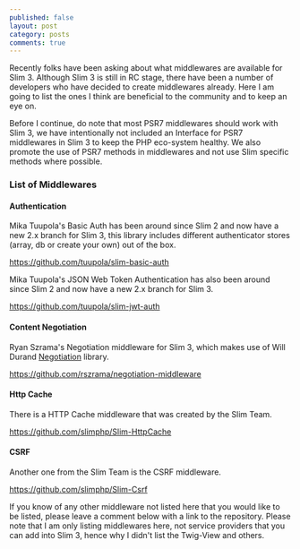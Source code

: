 ```yaml
---
published: false
layout: post
category: posts
comments: true
---
```



Recently folks have been asking about what middlewares are available for Slim 3. Although Slim 3 is still in RC stage, there have been a number of developers who have decided to create middlewares already. Here I am going to list the ones I think are beneficial to the community and to keep an eye on.

Before I continue, do note that most PSR7 middlewares should work with Slim 3, we have intentionally not included an Interface for PSR7 middlewares in Slim 3 to keep the PHP eco-system healthy. We also promote the use of PSR7 methods in middlewares and not use Slim specific methods where possible.

### List of Middlewares

#### Authentication

Mika Tuupola's Basic Auth has been around since Slim 2 and now have a new 2.x branch for Slim 3, this library includes different authenticator stores (array, db or create your own) out of the box. 

https://github.com/tuupola/slim-basic-auth

Mika Tuupola's JSON Web Token Authentication has also been around since Slim 2 and now have a new 2.x branch for Slim 3.

https://github.com/tuupola/slim-jwt-auth

#### Content Negotiation

Ryan Szrama's Negotiation middleware for Slim 3, which makes use of Will Durand [Negotiation][] library. 

https://github.com/rszrama/negotiation-middleware

#### Http Cache

There is a HTTP Cache middleware that was created by the Slim Team.

https://github.com/slimphp/Slim-HttpCache

#### CSRF

Another one from the Slim Team is the CSRF middleware.

https://github.com/slimphp/Slim-Csrf

If you know of any other middleware not listed here that you would like to be listed, please leave a comment below with a link to the repository. Please note that I am only listing middlewares here, not service providers that you can add into Slim 3, hence why I didn't list the Twig-View and others.

[Negotiation]: https://github.com/willdurand/Negotiation
